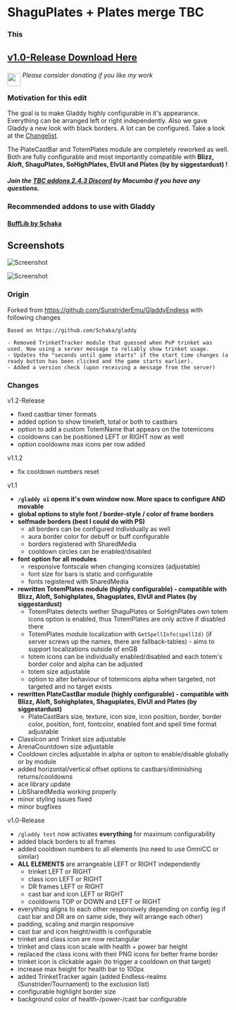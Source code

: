 # ShaguPlates + Plates merge TBC

### This 
## [v1.0-Release Download Here](https://github.com/XiconQoo/Gladdy/releases/download/v1.2-Release/Gladdy-MX-Edit-v1.2-Release.zip)

###### <a target="_blank" rel="noopener noreferrer" href="https://www.paypal.me/xiconqoo/10"><img src="../readme-media/Paypal-Donate.png" height="30" style="margin-top:-30px;position:relative;top:20px;"></a> Please consider donating if you like my work

### Motivation for this edit

The goal is to make Gladdy highly configurable in it's appearance. Everything can be arranged left or right independently. Also we gave Gladdy a new look with black borders. A lot can be configured. Take a look at the [Changelist](https://github.com/XiconQoo/Gladdy#changes).

The PlateCastBar and TotemPlates module are completely reworked as well. Both are fully configurable and most importantly compatible with **Blizz,
Aloft, ShaguPlates, SoHighPlates, ElvUI and Plates (by by siggestardust) !**

##### Join the [TBC addons 2.4.3 Discord](https://discord.gg/5qVu56M) by Macumba if you have any questions.


### Recommended addons to use with Gladdy

#### [BuffLib by Schaka](https://github.com/Schaka/BuffLib/releases/download/v1.1.1/BuffLib.zip)

## Screenshots

![Screenshot](../readme-media/sample1.jpg)

![Screenshot](../readme-media/sample2.jpg)

### Origin

Forked from https://github.com/SunstriderEmu/GladdyEndless with following changes
```
Based on https://github.com/Schaka/gladdy

- Removed TrinketTracker module that guessed when PvP trinket was used. Now using a server message to reliably show trinket usage.
- Updates the "seconds until game starts" if the start time changes (a ready button has been clicked and the game starts earlier).
- Added a version check (upon receiving a message from the server)
```

### Changes

v1.2-Release
- fixed castbar timer formats
- added option to show timeleft, total or both to castbars
- option to add a custom TotemName that appears on the totemicons
- cooldowns can be positioned LEFT or RIGHT now as well
- option cooldowns max icons per row added

v1.1.2

- fix cooldown numbers reset

v1.1

- **`/gladdy ui` opens it's own window now. More space to configure AND movable**
- **global options to style font / border-style / color of frame borders**
- **selfmade borders (best I could do with PS)**
    - all borders can be configured individually as well
    - aura border color for debuff or buff configurable
    - borders registered with SharedMedia
    - cooldown circles can be enabled/disabled
- **font option for all modules**
    - responsive fontscale when changing iconsizes (adjustable)
    - font size for bars is static and configurable
    - fonts registered with SharedMedia
- **rewritten TotemPlates module (highly configurable) - compatible with Blizz, Aloft, Sohighplates, Shaguplates, ElvUI and Plates (by siggestardust)**
    - TotemPlates detects wether ShaguPlates or SoHighPlates own totem icons option is enabled, thus TotemPlates are only active if disabled there
    - TotemPlates module localization with `GetSpellInfo(spellId)` (if server screws up the names, there are fallback-tables) - aims to support localizations outside of enGB
    - totem icons can be individually enabled/disabled and each totem's border color and alpha can be adjusted
    - totem size adjustable
    - option to alter behaviour of totemicons alpha when targeted, not targeted and no target exists
- **rewritten PlateCastBar module (highly configurable)  - compatible with Blizz, Aloft, Sohighplates, Shaguplates, ElvUI and Plates (by siggestardust)**
    - PlateCastBars size, texture, icon size, icon position, border, border color, position, font, fontcolor, enabled font and spell time format adjustable
- ClassIcon and Trinket size adjustable
- ArenaCountdown size adjustable
- Cooldown circles adjustable in alpha or option to enable/disable globally or by module
- added horizontal/vertical offset options to castbars/diminishing returns/cooldowns
- ace library update
- LibSharedMedia working properly
- minor styling issues fixed
- minor bugfixes

v1.0-Release
- `/gladdy test` now activates **everything** for maximum configurability
- added black borders to all frames
- added cooldown numbers to all elements (no need to use OmniCC or similar)
- **ALL ELEMENTS** are arrangeable LEFT or RIGHT independently
    - trinket LEFT or RIGHT
    - class icon LEFT or RIGHT
    - DR frames LEFT or RIGHT
    - cast bar and icon LEFT or RIGHT
    - cooldowns TOP or DOWN and LEFT or RIGHT
- everything aligns to each other responsively depending on config (eg if cast bar and DR are on same side, they will arrange each other)
- padding, scaling and margin responsive
- cast bar and icon height/width is configurable
- trinket and class icon are now rectangular
- trinket and class icon scale with health + power bar height
- replaced the class icons with their PNG icons for better frame border
- trinket icon is clickable again (to trigger a cooldown on that target)
- increase max height for health bar to 100px
- added TrinketTracker again (added Endless-realms (Sunstrider/Tournament) to the exclusion list)
- configurable highlight border size
- background color of health-/power-/cast bar configurable